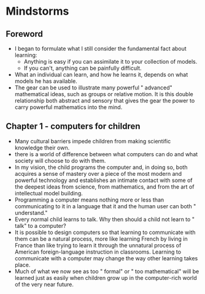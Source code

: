 # Mindstorms
## Foreword
- I began to formulate what I still consider the fundamental fact about learning:
	- Anything is easy if you can assimilate it to your collection of models.
	- If you can't, anything can be painfully difficult.
- What an individual can learn, and how he learns it, depends on what models he has available.
- The gear can be used to illustrate many powerful " advanced" mathematical ideas, such as groups or relative motion. It is this double relationship both abstract and sensory that gives the gear the power to carry powerful mathematics into the mind.

## Chapter 1 - computers for children
- Many cultural barriers impede children from making scientific knowledge their own.
- there is a world of difference between what computers can do and what society will choose to do with them.
- In my vision, the child programs the computer and, in doing so, both acquires a sense of mastery over a piece of the most modern and powerful technology and establishes an intimate contact with some of the deepest ideas from science, from mathematics, and from the art of intellectual model building.
- Programming a computer means nothing more or less than communicating to it in a language that it and the human user can both " understand."
- Every normal child learns to talk. Why then should a child not learn to " talk" to a computer?
- It is possible to design computers so that learning to communicate with them can be a natural process, more like learning French by living in France than like trying to learn it through the unnatural process of American foreign-language instruction in classrooms. Learning to communicate with a computer may change the way other learning takes place.
- Much of what we now see as too " formal" or " too mathematical" will be learned just as easily when children grow up in the computer-rich world of the very near future.